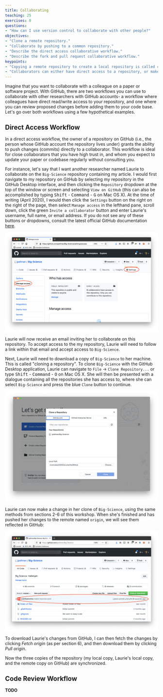 ```yaml
---
title: Collaborating
teaching: 25
exercises: 0
questions:
- "How can I use version control to collaborate with other people?"
objectives:
- "Clone a remote repository."
- "Collaborate by pushing to a common repository."
- "Describe the direct access collaborative workflow."
- "Describe the fork and pull request collaborative workflow."
keypoints:
- "Copying a remote repository to create a local repository is called cloning."
- "Collaborators can either have direct access to a repository, or make changes that are mediated by pull request reviews."
---
```


Imagine that you want to collaborate with a colleague on a paper or software project.  With GitHub, there are two workflows you can use to collaborate with other researchers with GitHub accounts- a workflow where colleagues have direct read/write access to your repository, and one where you can review proposed changes before adding them to your code base.  Let's go over both workflows using a few hypothetical examples.

## Direct Access Workflow

In a direct access workflow, the owner of a repository on GitHub (i.e., the person whose GitHub account the repository lives under) grants the ability to push changes (commits) directly to a collaborator.  This workflow is ideal for close collaborators that you have high trust in, and whom you expect to update your paper or codebase regularly without consulting you.

For instance, let's say that I want another researcher named Laurie to collaborate on the `Big-Science` repository containing my article.  I would first navigate to my repository on GitHub by selecting my repository in the GitHub Desktop interface, and then clicking the `Repository` dropdown at the top of the window or screen and selecting `View on GitHub` (this can also be accomplished by typing <kbd>Shift</kbd> - <kbd>Command</kbd> - <kbd>G</kbd> on Mac OS X).  At the time of writing (April 2020), I would then click the `Settings` button on the right on the right of the page, then select `Manage access` in the lefthand pane, scroll down, click the green `Invite a collaborator` button and enter Laurie's username, full name, or email address.  If you do not see any of these buttons or dropdowns, consult the latest official GitHub documentation [here](https://help.github.com/en/github/setting-up-and-managing-your-github-user-account/inviting-collaborators-to-a-personal-repository).

![Adding Collaborators on GitHub](../fig/github-add-collaborators.png)

Laurie will now receive an email inviting her to collaborate on this repository. To accept access to the my repository, Laurie will need to follow a link within that email and accept access to `Big-Science`.

Next, Laurie will need to download a copy of `Big-Science` to her machine. This is called "cloning a repository". To clone `Big-Science` with the GitHub Desktop application, Laurie can navigate to `File` -> `Clone Repository...` or type <kbd>Shift</kbd> - <kbd>Command</kbd> - <kbd>O</kbd> on Mac OS X.  She will then be presented with a dialogue containing all the repositories she has access to, where she can select `Big-Science` and press the blue `Clone` button to continue.

![Cloning a Repository](../fig/github-desktop-clone.png)

Laurie can now make a change in her clone of `Big-Science`, using the same methods from sections 2-6 of this workshop.  When she's finished and has pushed her changes to the remote named `origin`, we will see them reflected in GitHub:

![Our Collaborator Makes a Change](../fig/github-collaborator-changes.png)

To download Laurie's changes from GitHub, I can then fetch the changes by clicking *Fetch origin* (as per section 6), and then download them by clicking *Pull origin*.

Now the three copies of the repository (my local copy, Laurie's local copy, and the remote copy on GitHub) are synchronized.

## Code Review Workflow

**TODO**
